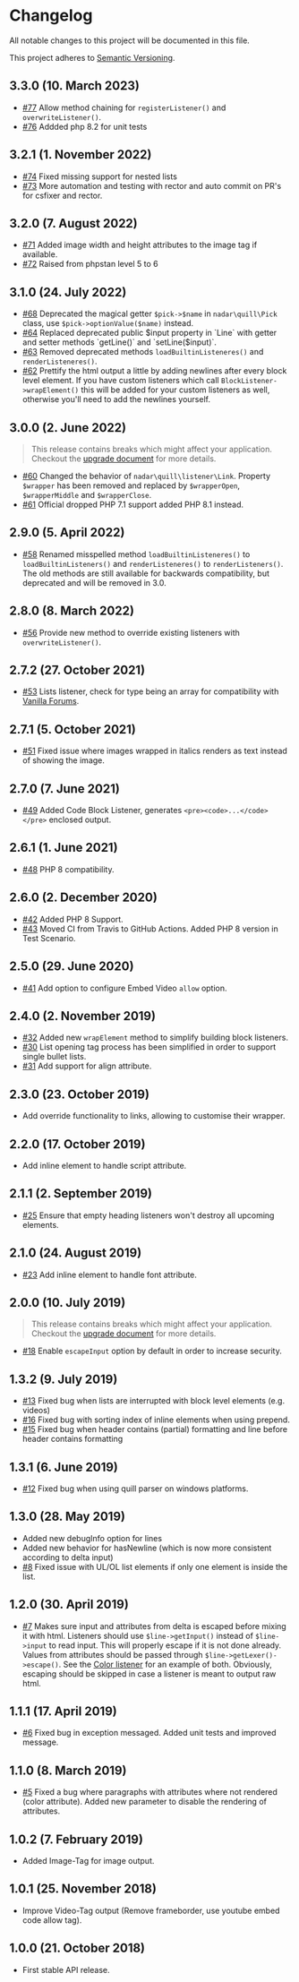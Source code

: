 # Changelog

All notable changes to this project will be documented in this file.

This project adheres to [Semantic Versioning](http://semver.org/).

## 3.3.0 (10. March 2023)

+ [#77](https://github.com/nadar/quill-delta-parser/pull/77) Allow method chaining for `registerListener()` and `overwriteListener()`.
+ [#76](https://github.com/nadar/quill-delta-parser/pull/76) Addded php 8.2 for unit tests

## 3.2.1 (1. November 2022)

+ [#74](https://github.com/nadar/quill-delta-parser/issues/74) Fixed missing support for nested lists
+ [#73](https://github.com/nadar/quill-delta-parser/pull/73) More automation and testing with rector and auto commit on PR's for csfixer and rector.

## 3.2.0 (7. August 2022)

+ [#71](https://github.com/nadar/quill-delta-parser/pull/71) Added image width and height attributes to the image tag if available.
+ [#72](https://github.com/nadar/quill-delta-parser/pull/72) Raised from phpstan level 5 to 6

## 3.1.0 (24. July 2022)

+ [#68](https://github.com/nadar/quill-delta-parser/pull/68) Deprecated the magical getter `$pick->$name` in `nadar\quill\Pick` class, use `$pick->optionValue($name)` instead.
+ [#64](https://github.com/nadar/quill-delta-parser/pull/64) Replaced deprecated public $input property in `Line` with getter and setter methods `getLine()` and `setLine($input)`.
+ [#63](https://github.com/nadar/quill-delta-parser/pull/63/) Removed deprecated methods `loadBuiltinListeneres()` and `renderListeneres()`.
+ [#62](https://github.com/nadar/quill-delta-parser/pull/62/) Prettify the html output a little by adding newlines after every block level element. If you have custom listeners which call `BlockListener->wrapElement()` this will be added for your custom listeners as well, otherwise you'll need to add the newlines yourself.

## 3.0.0 (2. June 2022)

> This release contains breaks which might affect your application. Checkout the [upgrade document](UPGRADE.md) for more details.

+ [#60](https://github.com/nadar/quill-delta-parser/pull/60) Changed the behavior of `nadar\quill\listener\Link`. Property `$wrapper` has been removed and replaced by `$wrapperOpen`, `$wrapperMiddle` and `$wrapperClose`.
+ [#61](https://github.com/nadar/quill-delta-parser/pull/61) Official dropped PHP 7.1 support added PHP 8.1 instead.  

## 2.9.0 (5. April 2022)

+ [#58](https://github.com/nadar/quill-delta-parser/pull/58/files) Renamed misspelled method `loadBuiltinListeneres()` to `loadBuiltinListeners()` and `renderListeneres()` to `renderListeners()`. The old methods are still available for backwards compatibility, but deprecated and will be removed in 3.0.

## 2.8.0 (8. March 2022)

+ [#56](https://github.com/nadar/quill-delta-parser/pull/56) Provide new method to override existing listeners with `overwriteListener()`.

## 2.7.2 (27. October 2021)

+ [#53](https://github.com/nadar/quill-delta-parser/pull/53) Lists listener, check for type being an array for compatibility with [Vanilla Forums](https://vanillaforums.com/).

## 2.7.1 (5. October 2021)

+ [#51](https://github.com/nadar/quill-delta-parser/issues/51) Fixed issue where images wrapped in italics renders as text instead of showing the image.

## 2.7.0 (7. June 2021)

+ [#49](https://github.com/nadar/quill-delta-parser/issues/49) Added Code Block Listener, generates `<pre><code>...</code></pre>` enclosed output.

## 2.6.1 (1. June 2021)

+ [#48](https://github.com/nadar/quill-delta-parser/pull/48) PHP 8 compatibility.

## 2.6.0 (2. December 2020)

+ [#42](https://github.com/nadar/quill-delta-parser/pull/42) Added PHP 8 Support.
+ [#43](https://github.com/nadar/quill-delta-parser/pull/42) Moved CI from Travis to GitHub Actions. Added PHP 8 version in Test Scenario.

## 2.5.0 (29. June 2020)

+ [#41](https://github.com/nadar/quill-delta-parser/pull/41) Add option to configure Embed Video `allow` option.

## 2.4.0 (2. November 2019)

+ [#32](https://github.com/nadar/quill-delta-parser/pull/32) Added new `wrapElement` method to simplify building block listeners.
+ [#30](https://github.com/nadar/quill-delta-parser/issues/30) List opening tag process has been simplified in order to support single bullet lists.
+ [#31](https://github.com/nadar/quill-delta-parser/pull/31) Add support for align attribute.

## 2.3.0 (23. October 2019)

+ Add override functionality to links, allowing to customise their wrapper.

## 2.2.0 (17. October 2019)

+ Add inline element to handle script attribute.

## 2.1.1 (2. September 2019)

+ [#25](https://github.com/nadar/quill-delta-parser/issues/25) Ensure that empty heading listeners won't destroy all upcoming elements.

## 2.1.0 (24. August 2019)

+ [#23](https://github.com/nadar/quill-delta-parser/issues/23) Add inline element to handle font attribute.

## 2.0.0 (10. July 2019)

> This release contains breaks which might affect your application. Checkout the [upgrade document](UPGRADE.md) for more details.

+ [#18](https://github.com/nadar/quill-delta-parser/issues/18) Enable `escapeInput` option by default in order to increase security.

## 1.3.2 (9. July 2019)

+ [#13](https://github.com/nadar/quill-delta-parser/pull/13) Fixed bug when lists are interrupted with block level elements (e.g. videos)
+ [#16](https://github.com/nadar/quill-delta-parser/issues/16) Fixed bug with sorting index of inline elements when using prepend.
+ [#15](https://github.com/nadar/quill-delta-parser/pull/15) Fixed bug when header contains (partial) formatting and line before header contains formatting

## 1.3.1 (6. June 2019)

+ [#12](https://github.com/nadar/quill-delta-parser/issues/12) Fixed bug when using quill parser on windows platforms.

## 1.3.0 (28. May 2019)

+ Added new debugInfo option for lines
+ Added new behavior for hasNewline (which is now more consistent according to delta input)
+ [#8](https://github.com/nadar/quill-delta-parser/issues/8) Fixed issue with UL/OL list elements if only one element is inside the list.

## 1.2.0 (30. April 2019)

+ [#7](https://github.com/nadar/quill-delta-parser/pull/7) Makes sure input and attributes from delta is escaped before mixing it with html. Listeners should use `$line->getInput()` instead of `$line->input` to read input. This will properly escape if it is not done already. Values from attributes should be passed through `$line->getLexer()->escape()`. See the [Color listener](src/listener/Color.php) for an example of both. Obviously, escaping should be skipped in case a listener is meant to output raw html.

## 1.1.1 (17. April 2019)

+ [#6](https://github.com/nadar/quill-delta-parser/pull/6) Fixed bug in exception messaged. Added unit tests and improved message.

## 1.1.0 (8. March 2019)

+ [#5](https://github.com/nadar/quill-delta-parser/issues/5) Fixed a bug where paragraphs with attributes where not rendered (color attribute). Added new parameter to disable the rendering of attributes.

## 1.0.2 (7. February 2019)

+ Added Image-Tag for image output.

## 1.0.1 (25. November 2018)

+ Improve Video-Tag output (Remove frameborder, use youtube embed code allow tag).

## 1.0.0 (21. October 2018)

+ First stable API release.
